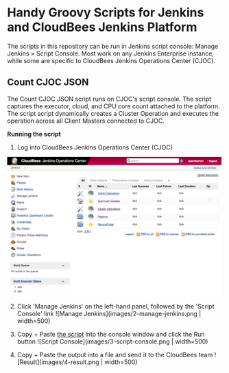 # Handy Groovy Scripts for Jenkins and CloudBees Jenkins Platform

The scripts in this repository can be run in Jenkins script console: Manage Jenkins > Script Console. Most work on any Jenkins Enterprise instance, while some are specific to CloudBees Jenkins Operations Center (CJOC).

## Count CJOC JSON

The Count CJOC JSON script runs on CJOC's script console. The script captures the executor, cloud, and CPU core count attached to the platform. The script script dynamically creates a Cluster Operation and executes the operation across all Client Masters connected to CJOC.

**Running the script**

1. Log into CloudBees Jenkins Operations Center (CJOC)

<img src="images/1-login.png" title="Login into CJOC" width="500" />

2. Click 'Manage Jenkins' on the left-hand panel, followed by the 'Script Console' link
![Manage Jenkins](images/2-manage-jenkins.png | width=500)

3. Copy + Paste [the script](https://github.com/cloudbees/jenkins-scripts/blob/master/count-cjoc-json.groovy) into the console window and click the Run button
![Script Console](images/3-script-console.png | width=500)

4. Copy + Paste the output into a file and send it to the CloudBees team
![Result](images/4-result.png | width=500)
